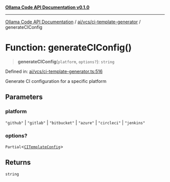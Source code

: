 [**Ollama Code API Documentation v0.1.0**](../../../../README.md)

***

[Ollama Code API Documentation](../../../../modules.md) / [ai/vcs/ci-template-generator](../README.md) / generateCIConfig

# Function: generateCIConfig()

> **generateCIConfig**(`platform`, `options?`): `string`

Defined in: [ai/vcs/ci-template-generator.ts:516](https://github.com/erichchampion/ollama-code/blob/bec805828adb9d493a17af70faf605c3b2bc0269/ollama-code/src/ai/vcs/ci-template-generator.ts#L516)

Generate CI configuration for a specific platform

## Parameters

### platform

`"github"` | `"gitlab"` | `"bitbucket"` | `"azure"` | `"circleci"` | `"jenkins"`

### options?

`Partial`\<[`CITemplateConfig`](../interfaces/CITemplateConfig.md)\>

## Returns

`string`
